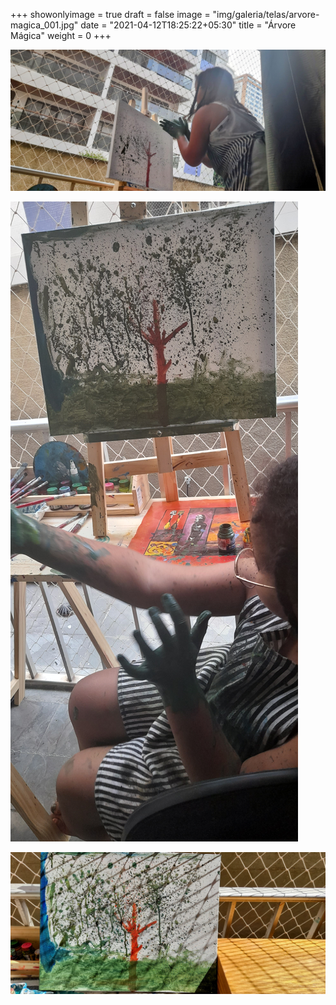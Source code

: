 +++
showonlyimage = true
draft = false
image = "img/galeria/telas/arvore-magica_001.jpg"
date = "2021-04-12T18:25:22+05:30"
title = "Árvore Mágica"
weight = 0
+++

![](../../img/galeria/telas/arvore-livre_001.jpg)

![](../../img/galeria/telas/arvore-livre_002.jpg)

![](../../img/galeria/telas/arvore-livre_003.jpg)